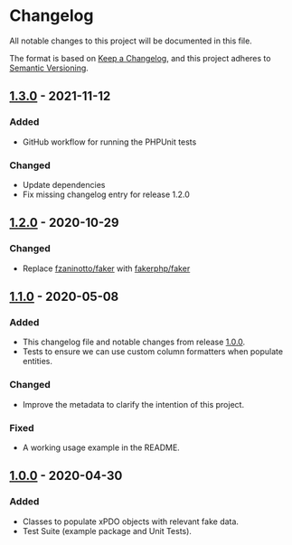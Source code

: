 # Changelog

All notable changes to this project will be documented in this file.

The format is based on [Keep a Changelog](https://keepachangelog.com/en/1.0.0/),
and this project adheres to [Semantic Versioning](https://semver.org/spec/v2.0.0.html).

## [1.3.0] - 2021-11-12

### Added
- GitHub workflow for running the PHPUnit tests

### Changed
- Update dependencies
- Fix missing changelog entry for release 1.2.0

## [1.2.0] - 2020-10-29

### Changed
- Replace [fzaninotto/faker](https://github.com/fzaninotto/Faker) with [fakerphp/faker](https://github.com/FakerPHP/Faker)

## [1.1.0] - 2020-05-08

### Added
- This changelog file and notable changes from release [1.0.0].
- Tests to ensure we can use custom column formatters when populate entities.

### Changed
- Improve the metadata to clarify the intention of this project.

### Fixed
- A working usage example in the README.

## [1.0.0] - 2020-04-30

### Added
- Classes to populate xPDO objects with relevant fake data.
- Test Suite (example package and Unit Tests).

[Unreleased]: https://github.com/SpringbokAgency/faker-xpdo-orm-adapter/compare/v1.3.0...HEAD
[1.3.0]: https://github.com/SpringbokAgency/faker-xpdo-orm-adapter/compare/v1.2.0...v1.3.0
[1.2.0]: https://github.com/SpringbokAgency/faker-xpdo-orm-adapter/compare/v1.1.0...v1.2.0
[1.1.0]: https://github.com/SpringbokAgency/faker-xpdo-orm-adapter/compare/v1.0.0...v1.1.0
[1.0.0]: https://github.com/SpringbokAgency/faker-xpdo-orm-adapter/releases/tag/v1.0.0
